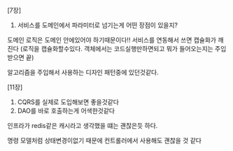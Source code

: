 [7장]
1. 서비스를 도메인에서 파라미터로 넘기는게 어떤 장점이 있을지?

도메인 로직은 도메인 안에있어야 하기때문이다!!  서비스를 연동해서 쓰면 캡슐화가 깨진다 (로직을 캡슐화할수있다. 객체에서는 코드실행만하면되고 뭐가 들어오는지는 주입받으면 끝)

알고리즘을 주입해서 사용하는 디자인 패턴중에 있던것같다. 

[11장]
1. CQRS를 실제로 도입해보면 좋을것같다
2. DAO를 바로 호출하는게 어색한것같다 

인프라가 redis같은 캐시라고 생각했을 떄는 괜찮은듯 하다.

명령 모델처럼 상태변경이없기 때문에 컨트롤러에서 사용해도 괜찮을 것 같다
